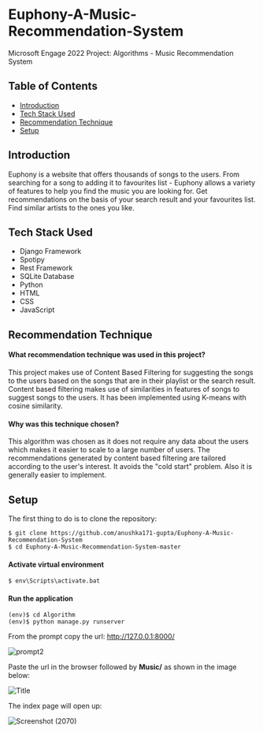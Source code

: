 # Euphony-A-Music-Recommendation-System
Microsoft Engage 2022 Project: Algorithms - Music Recommendation System


## Table of Contents
- [Introduction](#introduction)
- [Tech Stack Used](#tech-stack-used)
- [Recommendation Technique](#recommendation-technique)
- [Setup](#setup)

## Introduction
Euphony is a website that offers thousands of songs to the users. From searching for a song to adding it to favourites list - Euphony allows a variety of features to help you find the music you are looking for. Get recommendations on the basis of your search result and your favourites list. Find similar artists to the ones you like.

## Tech Stack Used
- Django Framework
- Spotipy
- Rest Framework
- SQLite Database
- Python
- HTML
- CSS
- JavaScript

## Recommendation Technique
#### What recommendation technique was used in this project?
This project makes use of Content Based Filtering for suggesting the songs to the users based on the songs that are in their playlist or the search result. 
Content based filtering makes use of similarities in features of songs to suggest songs to the users. It has been implemented using K-means with cosine similarity.

#### Why was this technique chosen?
This algorithm was chosen as it does not require any data about the users which makes it easier to scale to a large number of users. The recommendations generated by content based filtering are tailored according to the user's interest. It avoids the "cold start" problem. Also it is generally easier to implement.

## Setup
The first thing to do is to clone the repository:
```
$ git clone https://github.com/anushka171-gupta/Euphony-A-Music-Recommendation-System
$ cd Euphony-A-Music-Recommendation-System-master
```
#### Activate virtual environment
```
$ env\Scripts\activate.bat
```
#### Run the application
```
(env)$ cd Algorithm
(env)$ python manage.py runserver
```
From the prompt copy the url: http://127.0.0.1:8000/

![prompt2](https://user-images.githubusercontent.com/79011361/170816322-c5e60e87-d2bc-4afd-9bb5-a851037ec744.png)


Paste the url in the browser followed by **Music/** as shown in the image below:

![Title](https://user-images.githubusercontent.com/79011361/170816902-2dc154e3-2aed-4bcb-b044-35a74c5cd5be.png)

The index page will open up:

![Screenshot (2070)](https://user-images.githubusercontent.com/79011361/170816984-b36c3475-5ec1-4197-9e79-ec0845213553.png)

